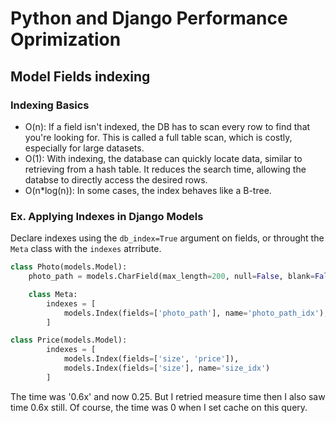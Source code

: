 # Python and Django Performance Oprimization 

## Model Fields indexing

### Indexing Basics
- O(n): If a field isn't indexed, the DB has to scan every row to find that you're looking for. This is called a full table scan, which is costly, especially for large datasets.
- O(1): With indexing, the database can quickly locate data, similar to retrieving from a hash table. It reduces the search time, allowing the databse to directly access the desired rows.
- O(n*log(n)): In some cases, the index behaves like a B-tree.

### Ex. Applying Indexes in Django Models
Declare indexes using the `db_index=True` argument on fields,
or throught the `Meta` class with the `indexes` atrribute. 


```python
class Photo(models.Model):
    photo_path = models.CharField(max_length=200, null=False, blank=False, db_index=True)

    class Meta:
        indexes = [
            models.Index(fields=['photo_path'], name='photo_path_idx'),
        ]

class Price(models.Model):
        indexes = [
            models.Index(fields=['size', 'price']),
            models.Index(fields=['size'], name='size_idx')
        ]
```

The time was '0.6x' and now 0.25. But I retried measure time then I also saw time 0.6x still. 
Of course, the time was 0 when I set cache on this query.